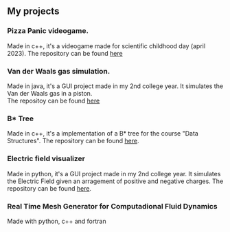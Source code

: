 
## My projects

### Pizza Panic videogame.

Made in c++, it's a videogame made for scientific childhood day (april 2023). The repository can be found [here](https://github.com/Mgb64/PizzaPanic)

### Van der Waals gas simulation.

Made in java, it's a GUI project made in my 2nd college year. It simulates the Van der Waals gas in a piston.  
The repositoy can be found [here](https://github.com/Mgb64/Simulacion-del-gas-de-Van-der-Waals)

### B* Tree

Made in c++, it's a implementation of a B* tree for the course "Data Structures". The repository can be found [here](https://github.com/Mgb64/B-star-tree).

### Electric field visualizer

Made in python, it's a GUI project made in my 2nd college year. It simulates the Electric Field given an arragement 
of positive and negative charges. The repository can be found [here](https://github.com/Mgb64/electric_field).


### Real Time Mesh Generator for Computadional Fluid Dynamics

Made with python, c++ and fortran



